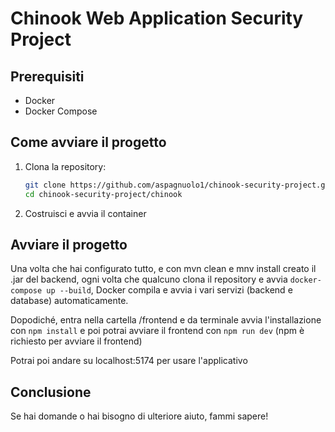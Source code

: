 # Chinook Web Application Security Project

## Prerequisiti

- Docker
- Docker Compose

## Come avviare il progetto

1. Clona la repository:

   ```bash
   git clone https://github.com/aspagnuolo1/chinook-security-project.git
   cd chinook-security-project/chinook
2. Costruisci e avvia il container
  
## **Avviare il progetto**

Una volta che hai configurato tutto, e con mvn clean e mnv install creato il .jar del backend, ogni volta che qualcuno clona il repository e avvia `docker-compose up --build`, Docker compila e avvia i vari servizi (backend e database) automaticamente.

Dopodiché, entra nella cartella /frontend e da terminale avvia l'installazione con `npm install` e poi potrai avviare il frontend con `npm run dev` (npm è richiesto per avviare il frontend)

Potrai poi andare su localhost:5174 per usare l'applicativo

## Conclusione

Se hai domande o hai bisogno di ulteriore aiuto, fammi sapere!
